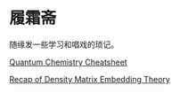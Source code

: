 # 履霜斋

随缘发一些学习和唱戏的琐记。


[Quantum Chemistry Cheatsheet](./_posts/cheatsheet.md)

[Recap of Density Matrix Embedding Theory](./_posts/dmet.md)